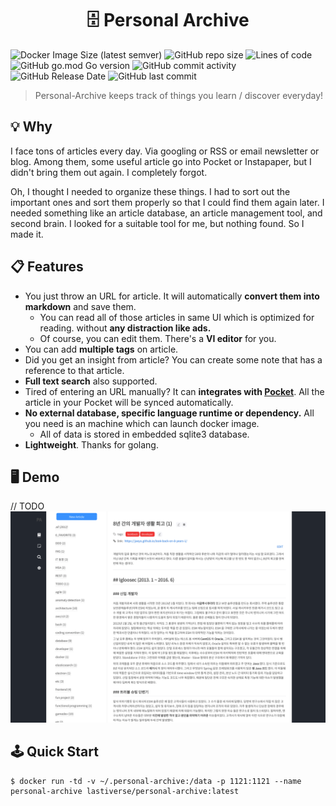 <h1 align="center">🗄 Personal Archive</h1>

![Docker Image Size (latest semver)](https://img.shields.io/docker/image-size/lastiverse/personal-archive)
![GitHub repo size](https://img.shields.io/github/repo-size/Jaeyo/personal-archive)
![Lines of code](https://img.shields.io/tokei/lines/github/Jaeyo/personal-archive)
![GitHub go.mod Go version](https://img.shields.io/github/go-mod/go-version/Jaeyo/personal-archive)
![GitHub commit activity](https://img.shields.io/github/commit-activity/m/jaeyo/personal-archive)
![GitHub Release Date](https://img.shields.io/github/release-date/jaeyo/personal-archive)
![GitHub last commit](https://img.shields.io/github/last-commit/jaeyo/personal-archive)

> Personal-Archive keeps track of things you learn / discover everyday!

## 💡 Why

I face tons of articles every day. Via googling or RSS or email newsletter or blog. Among them, some useful article go into Pocket or Instapaper, but I didn't bring them out again. I completely forgot.

Oh, I thought I needed to organize these things. I had to sort out the important ones and sort them properly so that I could find them again later. I needed something like an article database, an article management tool, and second brain. I looked for a suitable tool for me, but nothing found. So I made it.

## 📋 Features

- You just throw an URL for article. It will automatically **convert them into markdown** and save them.
  - You can read all of those articles in same UI which is optimized for reading. without **any distraction like ads.**
  - Of course, you can edit them. There's a **VI editor** for you.
- You can add **multiple tags** on article.
- Did you get an insight from article? You can create some note that has a reference to that article.
- **Full text search** also supported.
- Tired of entering an URL manually? It can **integrates with [Pocket](https://getpocket.com/)**. All the article in your Pocket will be synced automatically.
- **No external database, specific language runtime or dependency.** All you need is an machine which can launch docker image. 
  - All of data is stored in embedded sqlite3 database. 
- **Lightweight**. Thanks for golang.

## 🖥 Demo

// TODO
![screenshot](/docs/screenshot-01.png)

## 🕹 Quick Start

```
$ docker run -td -v ~/.personal-archive:/data -p 1121:1121 --name personal-archive lastiverse/personal-archive:latest
```
